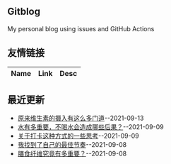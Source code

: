 ## Gitblog
My personal blog using issues and GitHub Actions
## 友情链接
| Name | Link | Desc | 
 | ---- | ---- | ---- |
## 最近更新
- [原来维生素的摄入有这么多门道](https://github.com/nuanhuo17/HangDa-blog/issues/17)--2021-09-13
- [水有多重要，不喝水会造成哪些后果？](https://github.com/nuanhuo17/HangDa-blog/issues/16)--2021-09-09
- [关于打卡这种方式的一些思考](https://github.com/nuanhuo17/HangDa-blog/issues/15)--2021-09-09
- [我找到了自己的最佳节奏](https://github.com/nuanhuo17/HangDa-blog/issues/14)--2021-09-08
- [膳食纤维究竟有多重要？](https://github.com/nuanhuo17/HangDa-blog/issues/13)--2021-09-08

